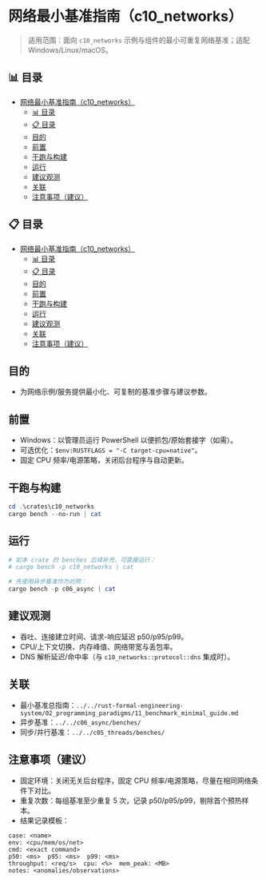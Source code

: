 ﻿# 网络最小基准指南（c10_networks）

> 适用范围：面向 `c10_networks` 示例与组件的最小可重复网络基准；适配 Windows/Linux/macOS。

## 📊 目录

- [网络最小基准指南（c10\_networks）](#网络最小基准指南c10_networks)
  - [📊 目录](#-目录)
  - [📋 目录](#-目录-1)
  - [目的](#目的)
  - [前置](#前置)
  - [干跑与构建](#干跑与构建)
  - [运行](#运行)
  - [建议观测](#建议观测)
  - [关联](#关联)
  - [注意事项（建议）](#注意事项建议)

## 📋 目录

- [网络最小基准指南（c10\_networks）](#网络最小基准指南c10_networks)
  - [📊 目录](#-目录)
  - [📋 目录](#-目录-1)
  - [目的](#目的)
  - [前置](#前置)
  - [干跑与构建](#干跑与构建)
  - [运行](#运行)
  - [建议观测](#建议观测)
  - [关联](#关联)
  - [注意事项（建议）](#注意事项建议)

## 目的

- 为网络示例/服务提供最小化、可复制的基准步骤与建议参数。

## 前置

- Windows：以管理员运行 PowerShell 以便抓包/原始套接字（如需）。
- 可选优化：`$env:RUSTFLAGS = "-C target-cpu=native"`。
- 固定 CPU 频率/电源策略，关闭后台程序与自动更新。

## 干跑与构建

```powershell
cd .\crates\c10_networks
cargo bench --no-run | cat
```

## 运行

```powershell
# 如本 crate 的 benches 后续补充，可直接运行：
# cargo bench -p c10_networks | cat

# 先使用异步基准作为对照：
cargo bench -p c06_async | cat
```

## 建议观测

- 吞吐、连接建立时间、请求-响应延迟 p50/p95/p99。
- CPU/上下文切换、内存峰值、网络带宽与丢包率。
- DNS 解析延迟/命中率（与 `c10_networks::protocol::dns` 集成时）。

## 关联

- 最小基准总指南：`../../rust-formal-engineering-system/02_programming_paradigms/11_benchmark_minimal_guide.md`
- 异步基准：`../../c06_async/benches/`
- 同步/并行基准：`../../c05_threads/benches/`

## 注意事项（建议）

- 固定环境：关闭无关后台程序，固定 CPU 频率/电源策略，尽量在相同网络条件下对比。
- 重复次数：每组基准至少重复 5 次，记录 p50/p95/p99，剔除首个预热样本。
- 结果记录模板：

```text
case: <name>
env: <cpu/mem/os/net>
cmd: <exact command>
p50: <ms>  p95: <ms>  p99: <ms>
throughput: <req/s>  cpu: <%>  mem_peak: <MB>
notes: <anomalies/observations>
```

